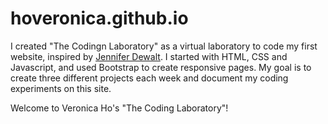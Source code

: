 # hoveronica.github.io

I created "The Codingn Laboratory" as a virtual laboratory to code my first website, inspired by <a href="https://jenniferdewalt.com/index.html"> Jennifer Dewalt</a>. I started with HTML, CSS and Javascript, and used Bootstrap to create responsive pages. My goal is to create three different projects each week and document my coding experiments on this site. 

Welcome to Veronica Ho's "The Coding Laboratory"!
